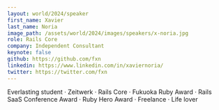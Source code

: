 ```yaml
---
layout: world/2024/speaker
first_name: Xavier
last_name: Noria
image_path: /assets/world/2024/images/speakers/x-noria.jpg
role: Rails Core
company: Independent Consultant
keynote: false
github: https://github.com/fxn
linkedin: https://www.linkedin.com/in/xaviernoria/
twitter: https://twitter.com/fxn
---
```


Everlasting student · Zeitwerk · Rails Core · Fukuoka Ruby Award · Rails SaaS Conference Award · Ruby Hero Award · Freelance · Life lover